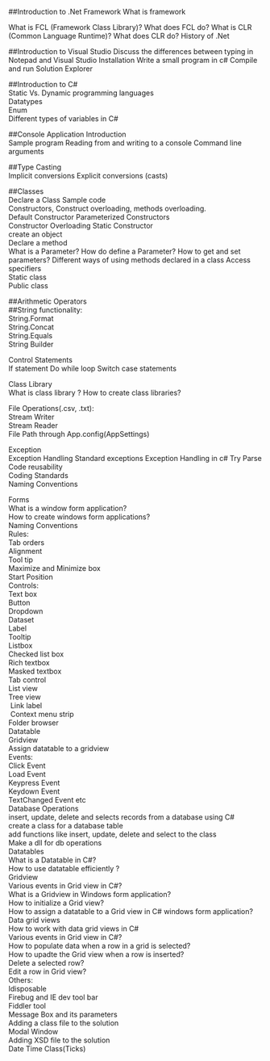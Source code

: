 ##Introduction to .Net Framework
What is framework

What is FCL (Framework Class Library)?
What does FCL do?
What is CLR (Common Language Runtime)?
What does CLR do?
History of .Net

##Introduction to Visual Studio	
Discuss the differences between typing in Notepad and Visual Studio
Installation
Write a small program in c#
Compile and run
Solution Explorer

##Introduction to C#	
Static Vs. Dynamic programming languages	
Datatypes	
Enum	
Different types of variables in C#

##Console Application Introduction	
Sample program
Reading from and writing to a console
Command line arguments

##Type Casting	
Implicit conversions
Explicit conversions (casts)
	
##Classes		
	Declare a Class	
	Sample code 	
	Constructors, Construct overloading, methods overloading.	
	Default Constructor	
	Parameterized Constructors	
	Constructor Overloading	
	Static Constructor	
	create an object	
	Declare a method	
		What is a Parameter?
		How do define a Parameter?
		How to get and set parameters?
	Different ways of using methods declared in a class	
	Access specifiers	
	Static class	
	Public class	
	
##Arithmetic Operators		
##String functionality:		
String.Format	
String.Concat	
String.Equals	
String Builder	

Control Statements	
	If statement
	Do while loop 
	Switch case statements

Class Library	
	What is class library ?
	How to create class libraries?

File Operations(.csv, .txt):		
	Stream Writer	
	Stream Reader	
	File Path through App.config(AppSettings)	

Exception	
	Exception Handling
	Standard exceptions
	Exception Handling in c#
	Try Parse
Code reusability	
Coding Standards	
Naming Conventions	

Forms				
	What is a window form application?			
	How to  create windows form applications?			
	Naming Conventions			
	Rules:			
		Tab orders		
		Alignment		
		Tool tip		
		Maximize and Minimize box		
		Start Position		
	Controls:			
		Text box		
		Button		
		Dropdown		
		Dataset		
		Label		
		Tooltip		
		Listbox		
			Checked list box	
			Rich textbox	
		Masked textbox		
		Tab control		
		List view		
		Tree view		
		 Link label		
		 Context menu strip		
		Folder browser 		
		Datatable		
		Gridview		
		Assign datatable to a gridview		
Events:				
	Click Event			
	Load Event			
	Keypress Event			
	Keydown Event			
	TextChanged Event etc			
Database Operations				
	insert, update, delete and selects records from a database using C#			
	create a class for a database table			
	add functions like insert, update, delete and select to the class			
	Make a dll for db operations			
Datatables				
	What is a Datatable in C#? 			
	How to use datatable efficiently ?			
Gridview				
	Various events in Grid view in C#?			
	What is a Gridview in Windows form application?			
	How to initialize a Grid view?			
	How to assign a datatable to a Grid view in C# windows form application?			
Data grid views				
	How to work with data grid views in C#			
	Various events in Grid view in C#?			
	How to populate data when a row in a grid is selected?			
	How to upadte the Grid view when a row is inserted?			
	Delete a selected row?			
	Edit a row in Grid view?			
Others:				
	Idisposable			
	Firebug and IE dev tool bar			
	Fiddler tool			
	Message Box and its parameters			
	Adding a class file to the solution			
	Modal Window			
	Adding XSD file to the solution			
	Date Time Class(Ticks)			




